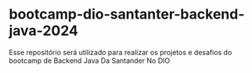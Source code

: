 # bootcamp-dio-santanter-backend-java-2024
Esse repositório será utilizado para realizar os projetos e desafios do bootcamp de Backend Java Da Santander No DIO
